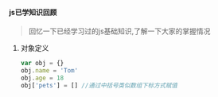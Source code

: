 #### js已学知识回顾

> 回忆一下已经学习过的js基础知识,了解一下大家的掌握情况

1. 对象定义
    
    ```javascript
    var obj = {}
    obj.name = 'Tom'
    obj.age = 18
    obj['pets'] = [] //通过中括号类似数组下标方式赋值
    ```
